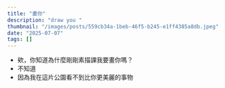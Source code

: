 ```yaml
---
title: "畫你"
description: "draw you "
thumbnail: "/images/posts/559cb34a-1beb-46f5-b245-e1ff4385a8db.jpeg"
date: "2025-07-07"
tags: []
---
```

- 欸，你知道為什麼剛剛素描課我要畫你嗎？
- 不知道
- 因為我在這片公園看不到比你更美麗的事物
